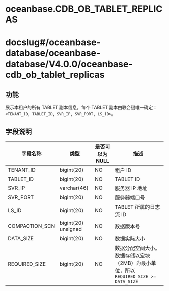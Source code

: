 oceanbase.CDB_OB_TABLET_REPLICAS
=====================================================

# docslug#/oceanbase-database/oceanbase-database/V4.0.0/oceanbase-cdb_ob_tablet_replicas

功能
-------------------

展示本租户的所有 TABLET 副本信息，每个 TABLET 副本由联合键唯一确定：`<TENANT_ID, TABLET_ID, SVR_IP, SVR_PORT, LS_ID>`。

字段说明
----------------------

|     字段名称      |     类型      | 是否可以为 NULL |                             描述                             |
|---------------|-------------|------------|------------------------------------------------------------|
| TENANT_ID     | bigint(20)  | NO         | 租户 ID                                                      |
| TABLET_ID     | bigint(20)  | NO         | TABLET ID                                                  |
| SVR_IP        | varchar(46) | NO         | 服务器 IP 地址                                                  |
| SVR_PORT      | bigint(20)  | NO         | 服务器端口号                                                     |
| LS_ID         | bigint(20)  | NO         | TABLET 所属的日志流 ID                                           |
| COMPACTION_SCN  | bigint(20) unsigned  | NO         | 数据版本号                                                      |
| DATA_SIZE     | bigint(20)  | NO         | 数据实际大小                                                     |
| REQUIRED_SIZE | bigint(20)  | NO         | 数据分配空间大小。数据存储以宏块（2MB）为最小单位，所以 `REQUIRED_SIZE >= DATA_SIZE` |
